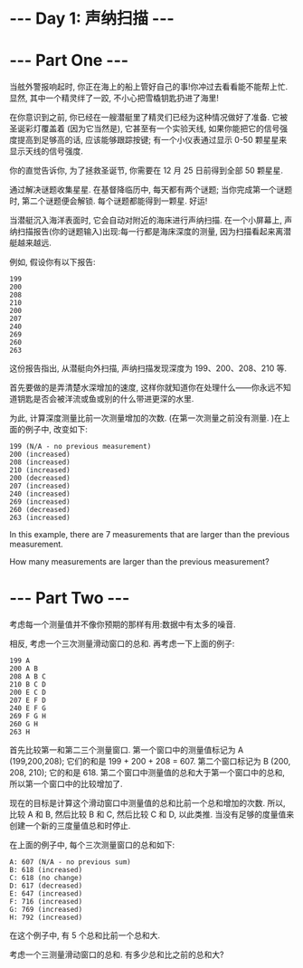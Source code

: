 # --- Day 1: 声纳扫描 ---

# --- Part One ---

当舷外警报响起时, 你正在海上的船上管好自己的事!你冲过去看看能不能帮上忙. 显然, 其中一个精灵绊了一跤, 不小心把雪橇钥匙扔进了海里!

在你意识到之前, 你已经在一艘潜艇里了精灵们已经为这种情况做好了准备. 它被圣诞彩灯覆盖着 (因为它当然是), 它甚至有一个实验天线, 如果你能把它的信号强度提高到足够高的话, 应该能够跟踪按键; 有一个小仪表通过显示 0-50 颗星星来显示天线的信号强度.

你的直觉告诉你, 为了拯救圣诞节, 你需要在 12 月 25 日前得到全部 50 颗星星.

通过解决谜题收集星星. 在基督降临历中, 每天都有两个谜题; 当你完成第一个谜题时, 第二个谜题便会解锁. 每个谜题都能得到一颗星. 好运!

当潜艇沉入海洋表面时, 它会自动对附近的海床进行声纳扫描. 在一个小屏幕上, 声纳扫描报告(你的谜题输入)出现:每一行都是海床深度的测量, 因为扫描看起来离潜艇越来越远.

例如, 假设你有以下报告:

```
199
200
208
210
200
207
240
269
260
263
```

这份报告指出, 从潜艇向外扫描, 声纳扫描发现深度为 199、200、208、210 等.

首先要做的是弄清楚水深增加的速度, 这样你就知道你在处理什么——你永远不知道钥匙是否会被洋流或鱼或别的什么带进更深的水里.

为此, 计算深度测量比前一次测量增加的次数. (在第一次测量之前没有测量. )在上面的例子中, 改变如下:

```
199 (N/A - no previous measurement)
200 (increased)
208 (increased)
210 (increased)
200 (decreased)
207 (increased)
240 (increased)
269 (increased)
260 (decreased)
263 (increased)
```

In this example, there are 7 measurements that are larger than the previous measurement.

How many measurements are larger than the previous measurement?

# --- Part Two ---

考虑每一个测量值并不像你预期的那样有用:数据中有太多的噪音.

相反, 考虑一个三次测量滑动窗口的总和. 再考虑一下上面的例子:

```
199 A
200 A B
208 A B C
210 B C D
200 E C D
207 E F D
240 E F G
269 F G H
260 G H
263 H
```

首先比较第一和第二三个测量窗口. 第一个窗口中的测量值标记为 A (199,200,208); 它们的和是 199 + 200 + 208 = 607. 第二个窗口标记为 B (200, 208, 210); 它的和是 618. 第二个窗口中测量值的总和大于第一个窗口中的总和, 所以第一个窗口中的比较增加了.

现在的目标是计算这个滑动窗口中测量值的总和比前一个总和增加的次数. 所以, 比较 A 和 B, 然后比较 B 和 C, 然后比较 C 和 D, 以此类推. 当没有足够的度量值来创建一个新的三度量值总和时停止.

在上面的例子中, 每个三次测量窗口的总和如下:

```
A: 607 (N/A - no previous sum)
B: 618 (increased)
C: 618 (no change)
D: 617 (decreased)
E: 647 (increased)
F: 716 (increased)
G: 769 (increased)
H: 792 (increased)
```

在这个例子中, 有 5 个总和比前一个总和大.

考虑一个三测量滑动窗口的总和. 有多少总和比之前的总和大?
